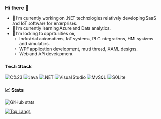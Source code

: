 ### Hi there 👋


- 🔭 I’m currently working on .NET technologies relatively developing SaaS and IoT software for enterprises.
- 🌱 I’m currently learning Azure and Data analytics.
- 👯 I’m looking to opprtunities on, 
    - Industrial automations, IoT systems, PLC integrations, HMI systems and simulators.
    - WPF application development, multi thread, XAML designs.
    - Web and API development.  



### Tech Stack

![C%23](https://img.shields.io/badge/-C%23-000?&logo=C%20sharp&logoColor=68217A)
![Java](https://img.shields.io/badge/java-%23ED8B00?&logo=java-%23ED8B00.svg&logoColor=68217A)
![.NET](https://img.shields.io/badge/.NET-5C2D91?&logo=.NET-5C2D91&logoColor=68217A)
![Visual Studio](https://img.shields.io/badge/VisualStudio-5C2D91?&logo=VisualStudio-5C2D91&logoColor=68217A)
![MySQL](https://img.shields.io/badge/MySQL-%2300f?&logo=mysql-%2300f&logoColor=68217A)
![SQLite](https://img.shields.io/badge/SQLite-%2307405e?&logo=sqlite-%2307405e&logoColor=68217A)

### 📈 Stats


![GitHub stats](https://github-readme-stats.vercel.app/api?username=shrik36&show_icons=true&count_private=true&theme=dark) 

[![Top Langs](https://github-readme-stats.vercel.app/api/top-langs/?username=shrik36&layout=compact&count_private=true&theme=dark)](https://github.com/shrik36/github-readme-stats)






<!--
**shrik36/shrik36** is a ✨ _special_ ✨ repository because its `README.md` (this file) appears on your GitHub profile.

Here are some ideas to get you started:

- 🔭 I’m currently working on .NET technologies relatively developing SAAS and IoT software for enterprises.
- 🌱 I’m currently learning Azure and Data anatlytics.
- 👯 I’m looking to collaborate on industrial automations, 
- 🤔 I’m looking for help with ...
- 💬 Ask me about ...
- 📫 How to reach me: ...
- 😄 Pronouns: ...
- ⚡ Fun fact: ...

[![GitHub stats](https://github-readme-stats.vercel.app/api?username=shrik36)](https://github.com/shrik36/github-readme-stats)


-->
